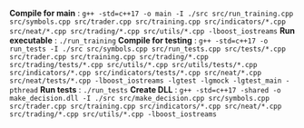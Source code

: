 **Compile for main** : `g++ -std=c++17 -o main -I ./src src/run_training.cpp src/symbols.cpp src/trader.cpp src/training.cpp src/indicators/*.cpp src/neat/*.cpp src/trading/*.cpp src/utils/*.cpp -lboost_iostreams`
**Run executable** : `./run_training`
**Compile for testing** : `g++ -std=c++17 -o run_tests -I ./src src/symbols.cpp src/run_tests.cpp src/tests/*.cpp src/trader.cpp src/training.cpp src/trading/*.cpp src/trading/tests/*.cpp src/utils/*.cpp src/utils/tests/*.cpp src/indicators/*.cpp src/indicators/tests/*.cpp src/neat/*.cpp src/neat/tests/*.cpp -lboost_iostreams -lgtest -lgmock -lgtest_main -pthread`
**Run tests** : `./run_tests`
**Create DLL** : `g++ -std=c++17 -shared -o make_decision.dll -I ./src src/make_decision.cpp src/symbols.cpp src/trader.cpp src/training.cpp src/indicators/*.cpp src/neat/*.cpp src/trading/*.cpp src/utils/*.cpp -lboost_iostreams`
